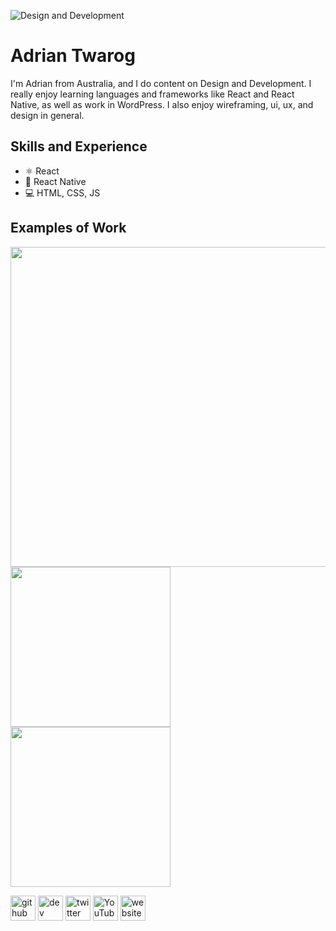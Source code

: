 ![Design and Development](https://github.com/adriantwarog/adriantwarog/blob/master/freeCodeCamp.jpg)

# Adrian Twarog
I'm Adrian from Australia, and I do content on Design and Development. I really enjoy learning languages and frameworks like React and React Native, as well as work in WordPress. I also enjoy wireframing, ui, ux, and design in general. 

## Skills and Experience
* ⚛ React
* 📱 React Native
* 💻 HTML, CSS, JS

## Examples of Work
<img src="https://github.com/adriantwarog/adriantwarog/blob/master/covid19.gif" width="512" /> 
<img src="https://github.com/adriantwarog/adriantwarog/blob/master/repeating.gif" width="256" > <img src="https://github.com/adriantwarog/adriantwarog/blob/master/west-coast-waste.gif" width="256" >


[<img src='https://cdn.jsdelivr.net/npm/simple-icons@3.0.1/icons/github.svg' alt='github' height='40'>](https://github.com/adriantwarog)  [<img src='https://cdn.jsdelivr.net/npm/simple-icons@3.0.1/icons/dev-dot-to.svg' alt='dev' height='40'>](https://dev.to/adriantwarog)  [<img src='https://cdn.jsdelivr.net/npm/simple-icons@3.0.1/icons/twitter.svg' alt='twitter' height='40'>](https://twitter.com/adrian_twarog)  [<img src='https://cdn.jsdelivr.net/npm/simple-icons@3.0.1/icons/youtube.svg' alt='YouTube' height='40'>](https://www.youtube.com/channel/adriantwarog)  [<img src='https://cdn.jsdelivr.net/npm/simple-icons@3.0.1/icons/icloud.svg' alt='website' height='40'>](https://adriantwarog.github.io/)  

